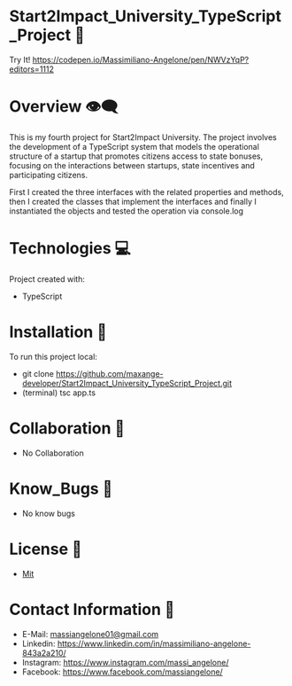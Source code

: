 # Start2Impact_University_TypeScript_Project 📁

Try It! https://codepen.io/Massimiliano-Angelone/pen/NWVzYqP?editors=1112

# Overview 👁️‍🗨️

This is my fourth project for Start2Impact University. The project involves the development of a TypeScript system that models the operational structure of a startup that promotes citizens access to state bonuses, focusing on the interactions between startups, state incentives and participating citizens.

First I created the three interfaces with the related properties and methods, then I created the classes that implement the interfaces and finally I instantiated the objects and tested the operation via console.log

# Technologies :computer:

Project created with:
* TypeScript

# Installation :rocket:

To run this project local:
* git clone https://github.com/maxange-developer/Start2Impact_University_TypeScript_Project.git
* (terminal) tsc app.ts

# Collaboration :facepunch:

* No Collaboration

# Know_Bugs :anger:

* No know bugs

# License :page_facing_up:

* [Mit](https://choosealicense.com/licenses/mit/)

# Contact Information :speech_balloon:

* E-Mail: massiangelone01@gmail.com
* Linkedin: https://www.linkedin.com/in/massimiliano-angelone-843a2a210/
* Instagram: https://www.instagram.com/massi_angelone/
* Facebook: https://www.facebook.com/massiangelone/
